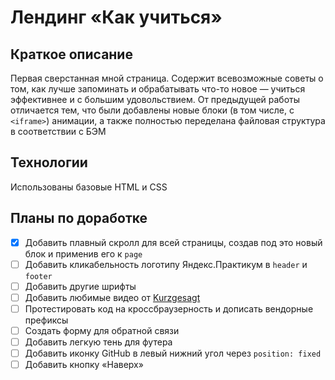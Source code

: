 # **Лендинг «Как учиться»**

## Краткое описание

Первая сверстанная мной страница. Содержит всевозможные советы о том, как лучше запоминать и обрабатывать что-то новое — учиться эффективнее и с большим удовольствием. От предыдущей работы отличается тем, что были добавлены новые блоки (в том числе, с `<iframe>`) анимации, а также полностью переделана файловая структура в соответствии с БЭМ

## Технологии

Использованы базовые HTML и CSS

## Планы по доработке

- [x] Добавить плавный скролл для всей страницы, создав под это новый блок и применив его к `page`
- [ ] Добавить кликабельность логотипу Яндекс.Практикум в `header` и `footer`
- [ ] Добавить другие шрифты
- [ ] Добавить любимые видео от [Kurzgesagt](https://www.youtube.com/c/inanutshell)
- [ ] Протестировать код на кроссбраузерность и дописать вендорные префиксы
- [ ] Создать форму для обратной связи
- [ ] Добавить легкую тень для футера
- [ ] Добавить иконку GitHub в левый нижний угол через `position: fixed`
- [ ] Добавить кнопку «Наверх»
